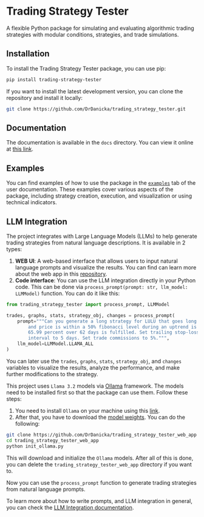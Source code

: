 # Trading Strategy Tester

A flexible Python package for simulating and evaluating algorithmic trading strategies with modular conditions, strategies, and trade simulations.

## Installation

To install the Trading Strategy Tester package, you can use pip:

```bash
pip install trading-strategy-tester
```

If you want to install the latest development version, you can clone the repository and install it locally:

```bash
git clone https://github.com/DrDanicka/trading_strategy_tester.git
```

## Documentation

The documentation is available in the `docs` directory. You can view it online at [this link](https://drdanicka.github.io/trading_strategy_tester/).

## Examples
You can find examples of how to use the package in the [`examples`](https://drdanicka.github.io/trading_strategy_tester/user/) tab of the user documentation. These examples cover various aspects of the package, including strategy creation, execution, and visualization or using technical indicators.

## LLM Integration

The project integrates with Large Language Models (LLMs) to help generate trading strategies from natural language descriptions. It is available in 2 types:

1. **WEB UI**: A web-based interface that allows users to input natural language prompts and visualize the results. You can find can learn more about the web app in this [repository](https://github.com/DrDanicka/trading_strategy_tester_web_app?tab=readme-ov-file).
2. **Code interface**: You can use the LLM integration directly in your Python code. This can be done via `process_prompt(prompt: str, llm_model: LLMModel)` function. You can do it like this:

```python
from trading_strategy_tester import process_prompt, LLMModel

trades, graphs, stats, strategy_obj, changes = process_prompt(
    prompt="""Can you generate a long strategy for LULU that goes long when the Open Price is in a negative trend for 77 days
        and price is within a 50% fibonacci level during an uptrend is correct and sells out when the Know Sure Thing varies by
        65.99 percent over 62 days is fulfilled. Set trailing stop-loss at 27.52%. Set the start date as 2013-12-13. Set the 
        interval to 5 days. Set trade commissions to 5%.""",
    llm_model=LLMModel.LLAMA_ALL
)
```

You can later use the `trades`, `graphs`, `stats`, `strategy_obj`, and `changes` variables to visualize the results, analyze the performance, and make further modifications to the strategy.

This project uses `Llama 3.2` models via [Ollama](https://ollama.com) framework. The models need to be installed first so that the package can use them. Follow these steps:
1. You need to install `Ollama` on your machine using this [link](https://ollama.com/download).
2. After that, you have to download the [model weights](https://huggingface.co/drdanicka/trading-strategy-tester-weights/tree/main). You can do the following:

```bash
git clone https://github.com/DrDanicka/trading_strategy_tester_web_app
cd trading_strategy_tester_web_app
python init_ollama.py
```
This will download and initialize the `Ollama` models. After all of this is done, you can delete the `trading_strategy_tester_web_app` directory if you want to.

Now you can use the `process_prompt` function to generate trading strategies from natural language prompts.

To learn more about how to write prompts, and LLM integration in general, you can check the [LLM Integration documentation](https://drdanicka.github.io/trading_strategy_tester/llm/).